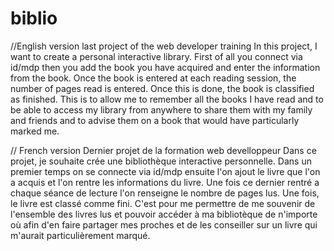 # biblio
//English version
last project of the web developer training 
In this project, I want to create a personal interactive library.
First of all you connect via id/mdp
then you add the book you have acquired and enter the information from the book.
Once the book is entered at each reading session, the number of pages read is entered.
Once this is done, the book is classified as finished.
This is to allow me to remember all the books I have read and to be able to access my library from anywhere to share them with my family and friends and to advise them on a book that would have particularly marked me.


// French version
Dernier projet de la formation web develloppeur 
Dans ce projet, je souhaite crée une bibliothèque interactive personnelle.
Dans un premier temps on se connecte via id/mdp
ensuite l'on ajout le livre que l'on a acquis et l'on rentre les informations du livre.
Une fois ce dernier rentré a chaque séance de lecture l'on renseigne le nombre de pages lus.
Une fois, le livre est classé comme fini.
C'est pour me permettre de me souvenir de l'ensemble des livres lus et pouvoir accéder à ma bibliotèque de n'importe où afin d'en faire partager mes proches et de les conseiller sur un livre qui m'aurait particulièrement marqué.
